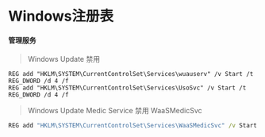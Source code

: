 # Windows注册表

#### 管理服务

> Windows Update 禁用
~~~
REG add "HKLM\SYSTEM\CurrentControlSet\Services\wuauserv" /v Start /t REG_DWORD /d 4 /f
REG add "HKLM\SYSTEM\CurrentControlSet\Services\UsoSvc" /v Start /t REG_DWORD /d 4 /f
~~~
> Windows Update Medic Service 禁用 WaaSMedicSvc
~~~cmd
REG add "HKLM\SYSTEM\CurrentControlSet\Services\WaaSMedicSvc" /v Start /t REG_DWORD /d 4 /f
~~~


